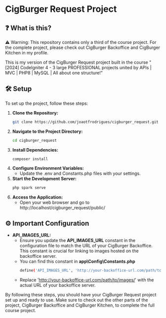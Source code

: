# CigBurger Request Project

## ❓ What is this?

⚠️ Warning: This repository contains only a third of the course project. For the complete project, please check out CigBurger Backoffice and CigBurger Kitchen in my profile.

This is my version of the CigBurger Request project built in the course "[2024] CodeIgniter 4 - 3 large PROFESSIONAL projects united by APIs | MVC | PHP8 | MySQL | All about one structure!"

## 🛠️ Setup

To set up the project, follow these steps:

1. **Clone the Repository:**
   ```bash
   git clone https://github.com/joaotfrodrigues/cigburger_request.git
2. **Navigate to the Project Directory:**
    ```bash
    cd cigburger_request
3. **Install Dependencies:**
    ```bash
    composer install
4. **Configure Environment Variables:**
    - Update the .env and Constants.php files with your settings.
5. **Start the Development Server:**
    ```bash
    php spark serve
6. **Access the Application:**
    - Open your web browser and go to http://localhost/cigburger_request/public/

## ⚙️ Important Configuration
- **API_IMAGES_URL:**
    - Ensure you update the **API_IMAGES_URL** constant in the configuration file to match the URL of your CigBurger Backoffice. This constant is crucial for linking to images hosted on the backoffice server.
    - You can find this constant in **app\Config\Constants.php**
        ```bash
        define('API_IMAGES_URL', 'http://your-backoffice-url.com/path/to/images/');
        ```
    - Replace 'http://your-backoffice-url.com/path/to/images/' with the actual URL of your backoffice server.

By following these steps, you should have your CigBurger Request project set up and ready to use. Make sure to check out the other parts of the project, CigBurger Backoffice and CigBurger Kitchen, to complete the full course project.